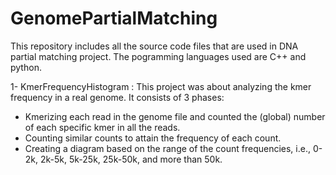 # GenomePartialMatching
This repository includes all the source code files that are used in DNA partial matching project. The pogramming languages used are C++ and python.

1- KmerFrequencyHistogram : This project was about analyzing the kmer frequency in a real genome. It consists of 3 phases:
  - Kmerizing each read in the genome file and counted the (global) number of each specific kmer in all the reads. 
  - Counting similar counts to attain the frequency of each count. 
  - Creating a diagram based on the range of the count frequencies, i.e., 0-2k, 2k-5k, 5k-25k, 25k-50k, and more than 50k. 
